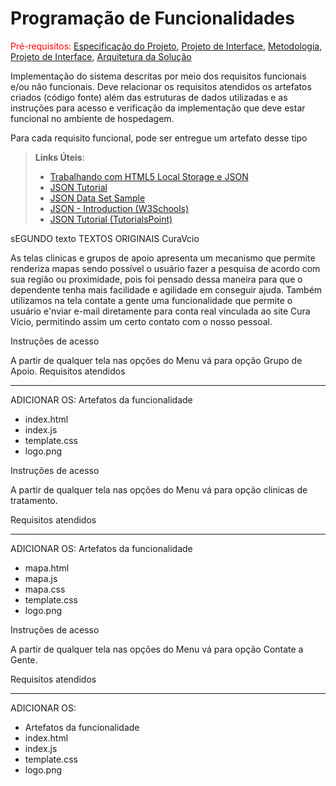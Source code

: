 # Programação de Funcionalidades

<span style="color:red">Pré-requisitos: <a href="2-Especificação do Projeto.md"> Especificação do Projeto</a></span>, <a href="3-Projeto de Interface.md"> Projeto de Interface</a>, <a href="4-Metodologia.md"> Metodologia</a>, <a href="3-Projeto de Interface.md"> Projeto de Interface</a>, <a href="5-Arquitetura da Solução.md"> Arquitetura da Solução</a>

Implementação do sistema descritas por meio dos requisitos funcionais e/ou não funcionais. Deve relacionar os requisitos atendidos os artefatos criados (código fonte) além das estruturas de dados utilizadas e as instruções para acesso e verificação da implementação que deve estar funcional no ambiente de hospedagem.

Para cada requisito funcional, pode ser entregue um artefato desse tipo

> **Links Úteis**:
>
> - [Trabalhando com HTML5 Local Storage e JSON](https://www.devmedia.com.br/trabalhando-com-html5-local-storage-e-json/29045)
> - [JSON Tutorial](https://www.w3resource.com/JSON)
> - [JSON Data Set Sample](https://opensource.adobe.com/Spry/samples/data_region/JSONDataSetSample.html)
> - [JSON - Introduction (W3Schools)](https://www.w3schools.com/js/js_json_intro.asp)
> - [JSON Tutorial (TutorialsPoint)](https://www.tutorialspoint.com/json/index.htm)


sEGUNDO texto
TEXTOS ORIGINAIS CuraVcio

 As telas  clinicas e grupos de apoio apresenta um mecanismo que permite renderiza 
mapas sendo possível o usuário fazer a pesquisa de acordo com sua região ou 
proximidade, pois foi pensado dessa maneira para que o dependente tenha mais 
facilidade e agilidade em conseguir ajuda.
 Também utilizamos na tela contate a gente uma funcionalidade que permite o usuário 
e'nviar e-mail diretamente para conta real vinculada ao site Cura Vício, permitindo 
assim um certo contato com o nosso pessoal.


Instruções de acesso

A partir de qualquer tela nas opções do Menu vá para opção Grupo de Apoio.
Requisitos atendidos
*******************************
ADICIONAR OS:
Artefatos da funcionalidade
- index.html
- index.js
- template.css
- logo.png



Instruções de acesso

A partir de qualquer tela nas opções do Menu vá para opção clinicas
de tratamento.

Requisitos atendidos
*******************************

ADICIONAR OS:
Artefatos da funcionalidade
- mapa.html
- mapa.js
- mapa.css
- template.css
- logo.png





Instruções de acesso

A partir de qualquer tela nas opções do Menu vá para opção Contate a Gente.

Requisitos atendidos
*******************************
ADICIONAR OS:
- Artefatos da funcionalidade
- index.html
- index.js
- template.css
- logo.png
